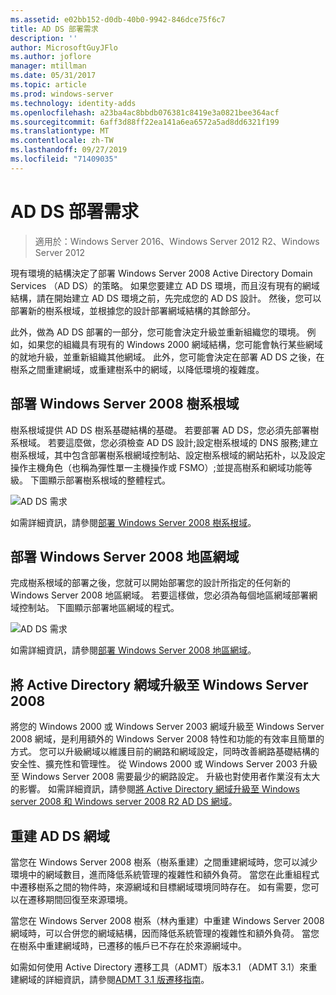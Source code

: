 ```yaml
---
ms.assetid: e02bb152-d0db-40b0-9942-846dce75f6c7
title: AD DS 部署需求
description: ''
author: MicrosoftGuyJFlo
ms.author: joflore
manager: mtillman
ms.date: 05/31/2017
ms.topic: article
ms.prod: windows-server
ms.technology: identity-adds
ms.openlocfilehash: a23ba4ac8bbdb076381c8419e3a0821bee364acf
ms.sourcegitcommit: 6aff3d88ff22ea141a6ea6572a5ad8dd6321f199
ms.translationtype: MT
ms.contentlocale: zh-TW
ms.lasthandoff: 09/27/2019
ms.locfileid: "71409035"
---
```

# <a name="ad-ds-deployment-requirements"></a>AD DS 部署需求

>適用於：Windows Server 2016、Windows Server 2012 R2、Windows Server 2012

現有環境的結構決定了部署 Windows Server 2008 Active Directory Domain Services （AD DS）的策略。 如果您要建立 AD DS 環境，而且沒有現有的網域結構，請在開始建立 AD DS 環境之前，先完成您的 AD DS 設計。 然後，您可以部署新的樹系根域，並根據您的設計部署網域結構的其餘部分。  
  
此外，做為 AD DS 部署的一部分，您可能會決定升級並重新組織您的環境。 例如，如果您的組織具有現有的 Windows 2000 網域結構，您可能會執行某些網域的就地升級，並重新組織其他網域。 此外，您可能會決定在部署 AD DS 之後，在樹系之間重建網域，或重建樹系中的網域，以降低環境的複雜度。  
  
## <a name="deploying-a-windows-server-2008-forest-root-domain"></a>部署 Windows Server 2008 樹系根域  
樹系根域提供 AD DS 樹系基礎結構的基礎。 若要部署 AD DS，您必須先部署樹系根域。 若要這麼做，您必須檢查 AD DS 設計;設定樹系根域的 DNS 服務;建立樹系根域，其中包含部署樹系根網域控制站、設定樹系根域的網站拓朴，以及設定操作主機角色（也稱為彈性單一主機操作或 FSMO）;並提高樹系和網域功能等級。 下圖顯示部署樹系根域的整體程式。  
  
![AD DS 需求](media/AD-DS-Deployment-Requirements/033aad0b-25ff-4793-8825-88a6daa01a55.gif)  
  
如需詳細資訊，請參閱[部署 Windows Server 2008 樹系根域](https://technet.microsoft.com/library/cc731174.aspx)。  
  
## <a name="deploying-windows-server-2008-regional-domains"></a>部署 Windows Server 2008 地區網域  
完成樹系根域的部署之後，您就可以開始部署您的設計所指定的任何新的 Windows Server 2008 地區網域。 若要這樣做，您必須為每個地區網域部署網域控制站。 下圖顯示部署地區網域的程式。  
  
![AD DS 需求](media/AD-DS-Deployment-Requirements/89a878c8-9a94-4180-ad43-ca75316a6318.gif)  
  
如需詳細資訊，請參閱[部署 Windows Server 2008 地區網域](https://technet.microsoft.com/library/cc755118.aspx)。  
  
## <a name="upgrading-active-directory-domains-to-windows-server-2008"></a>將 Active Directory 網域升級至 Windows Server 2008  
將您的 Windows 2000 或 Windows Server 2003 網域升級至 Windows Server 2008 網域，是利用額外的 Windows Server 2008 特性和功能的有效率且簡單的方式。 您可以升級網域以維護目前的網路和網域設定，同時改善網路基礎結構的安全性、擴充性和管理性。 從 Windows 2000 或 Windows Server 2003 升級至 Windows Server 2008 需要最少的網路設定。 升級也對使用者作業沒有太大的影響。 如需詳細資訊，請參閱[將 Active Directory 網域升級至 Windows server 2008 和 Windows server 2008 R2 AD DS 網域](https://technet.microsoft.com/library/cc731188.aspx)。  
  
## <a name="restructuring-ad-ds-domains"></a>重建 AD DS 網域  
當您在 Windows Server 2008 樹系（樹系重建）之間重建網域時，您可以減少環境中的網域數目，進而降低系統管理的複雜性和額外負荷。 當您在此重組程式中遷移樹系之間的物件時，來源網域和目標網域環境同時存在。 如有需要，您可以在遷移期間回復至來源環境。  
  
當您在 Windows Server 2008 樹系（林內重建）中重建 Windows Server 2008 網域時，可以合併您的網域結構，因而降低系統管理的複雜性和額外負荷。 當您在樹系中重建網域時，已遷移的帳戶已不存在於來源網域中。  
  
如需如何使用 Active Directory 遷移工具（ADMT）版本3.1 （ADMT 3.1）來重建網域的詳細資訊，請參閱[ADMT 3.1 版遷移指南](https://go.microsoft.com/fwlink/?LinkId=93678)。  
  


